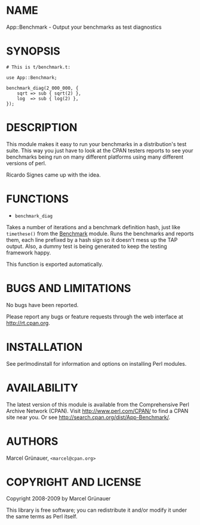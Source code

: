 # NAME

App::Benchmark - Output your benchmarks as test diagnostics

# SYNOPSIS

    # This is t/benchmark.t:

    use App::Benchmark;

    benchmark_diag(2_000_000, {
        sqrt => sub { sqrt(2) },
        log  => sub { log(2) },
    });

# DESCRIPTION

This module makes it easy to run your benchmarks in a distribution's test
suite. This way you just have to look at the CPAN testers reports to see your
benchmarks being run on many different platforms using many different versions
of perl.

Ricardo Signes came up with the idea.

# FUNCTIONS

- `benchmark_diag`

Takes a number of iterations and a benchmark definition hash, just like
`timethese()` from the [Benchmark](http://search.cpan.org/perldoc?Benchmark) module. Runs the benchmarks and reports
them, each line prefixed by a hash sign so it doesn't mess up the TAP output.
Also, a dummy test is being generated to keep the testing framework happy.

This function is exported automatically.

# BUGS AND LIMITATIONS

No bugs have been reported.

Please report any bugs or feature requests through the web interface at
<http://rt.cpan.org>.

# INSTALLATION

See perlmodinstall for information and options on installing Perl modules.

# AVAILABILITY

The latest version of this module is available from the Comprehensive Perl
Archive Network (CPAN). Visit <http://www.perl.com/CPAN/> to find a CPAN
site near you. Or see <http://search.cpan.org/dist/App-Benchmark/>.

# AUTHORS

Marcel Gr&uuml;nauer, `<marcel@cpan.org>`

# COPYRIGHT AND LICENSE

Copyright 2008-2009 by Marcel Gr&uuml;nauer

This library is free software; you can redistribute it and/or modify
it under the same terms as Perl itself.